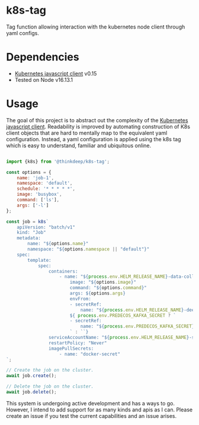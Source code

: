 # k8s-tag
Tag function allowing interaction with the kubernetes node client through yaml configs.

# Dependencies
- [Kubernetes javascript client](https://github.com/kubernetes-client/javascript) v0.15
- Tested on Node v16.13.1

# Usage
The goal of this project is to abstract out the complexity of the [Kubernetes javascript client](https://github.com/kubernetes-client/javascript). Readability is improved by automating construction of K8s client objects that are hard
to mentally map to the equivalent yaml configuration. Instead, a yaml configuration is applied using the k8s tag which
is easy to understand, familiar and ubiquitous online.

```javascript

import {k8s} from '@thinkdeep/k8s-tag';

const options = {
    name: 'job-1',
    namespace: 'default',
    schedule: '* * * * *',
    image: 'busybox',
    command: ['ls'],
    args: ['-l']
};

const job = k8s`
    apiVersion: "batch/v1"
    kind: "Job"
    metadata:
        name: "${options.name}"
        namespace: "${options.namespace || "default"}"
    spec:
        template:
            spec:
                containers:
                    - name: "${process.env.HELM_RELEASE_NAME}-data-collector"
                        image: "${options.image}"
                        command: "${options.command}"
                        args: ${options.args}
                        envFrom:
                        - secretRef:
                            name: "${process.env.HELM_RELEASE_NAME}-deep-microservice-collection-secret"
                        ${ process.env.PREDECOS_KAFKA_SECRET ? `
                        - secretRef:
                            name: "${process.env.PREDECOS_KAFKA_SECRET}"
                        ` : ``}
                serviceAccountName: "${process.env.HELM_RELEASE_NAME}-secret-accessor-service-account"
                restartPolicy: "Never"
                imagePullSecrets:
                    - name: "docker-secret"
`;

// Create the job on the cluster.
await job.create();

// Delete the job on the cluster.
await job.delete();

```

This system is undergoing active development and has a ways to go. However, I intend to add support for as many
kinds and apis as I can. Please create an issue if you test the current capabilities and an issue arises.